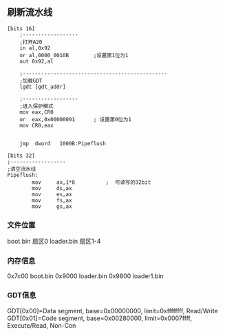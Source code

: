 ## 刷新流水线



```
[bits 16]
	;------------------
	;打开A20
    in al,0x92
    or al,0000_0010B        ;设置第1位为1
    out 0x92,al
	
	;-----------------------------------------------
	;加载GDT
	lgdt [gdt_addr]
	
	;------------------
    ;进入保护模式
    mov eax,CR0
    or  eax,0x00000001      ; 设置第0位为1
    mov CR0,eax
	
	
	jmp	 dword   1000B:Pipeflush  

[bits 32]
;------------------    
;清空流水线
Pipeflush:
		mov		ax,1*8			;  可读写的32bit
		mov		ds,ax
		mov		es,ax
		mov		fs,ax
		mov		gs,ax

```

### 文件位置

boot.bin  扇区0
loader.bin 扇区1-4

### 内存信息

0x7c00 boot.bin
0x9000 loader.bin
0x9800 loader1.bin


### GDT信息
GDT[0x00]=Data segment, base=0x00000000, limit=0xffffffff, Read/Write
GDT[0x01]=Code segment, base=0x00280000, limit=0x0007ffff, Execute/Read, Non-Con